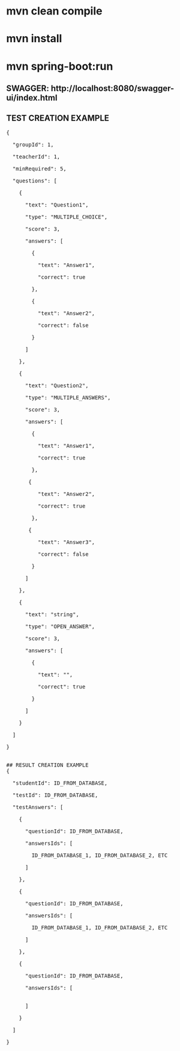 # mvn clean compile
# mvn install
# mvn spring-boot:run
## SWAGGER: http://localhost:8080/swagger-ui/index.html

## TEST CREATION EXAMPLE
<pre>
{ <br />
  "groupId": 1, <br />
  "teacherId": 1, <br />
  "minRequired": 5, <br />
  "questions": [ <br />
    { <br />
      "text": "Question1", <br />
      "type": "MULTIPLE_CHOICE", <br />
      "score": 3, <br />
      "answers": [ <br />
        { <br />
          "text": "Answer1", <br />
          "correct": true <br />
        }, <br />
        { <br />
          "text": "Answer2", <br />
          "correct": false <br />
        } <br />
      ] <br />
    }, <br />
    { <br />
      "text": "Question2", <br />
      "type": "MULTIPLE_ANSWERS", <br />
      "score": 3, <br />
      "answers": [ <br />
        { <br />
          "text": "Answer1", <br />
          "correct": true <br />
        }, <br />
       { <br />
          "text": "Answer2", <br />
          "correct": true <br />
        }, <br />
       { <br />
          "text": "Answer3", <br />
          "correct": false <br />
        } <br />
      ] <br />
    }, <br />
    { <br />
      "text": "string", <br />
      "type": "OPEN_ANSWER", <br />
      "score": 3, <br />
      "answers": [ <br />
        { <br />
          "text": "", <br />
          "correct": true <br />
        } <br />
      ] <br />
    } <br />
  ] <br />
} <br />

## RESULT CREATION EXAMPLE
{ <br />
  "studentId": ID_FROM_DATABASE, <br />
  "testId": ID_FROM_DATABASE, <br />
  "testAnswers": [ <br />
    { <br />
      "questionId": ID_FROM_DATABASE, <br />
      "answersIds": [ <br />
        ID_FROM_DATABASE_1, ID_FROM_DATABASE_2, ETC <br />
      ] <br />
    }, <br />
    { <br />
      "questionId": ID_FROM_DATABASE, <br />
      "answersIds": [ <br />
        ID_FROM_DATABASE_1, ID_FROM_DATABASE_2, ETC <br />
      ] <br />
    }, <br />
    { <br />
      "questionId": ID_FROM_DATABASE, <br />
      "answersIds": [ <br />
        
      ] <br />
    } <br />
  ] <br />
}
</pre>